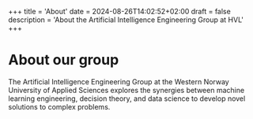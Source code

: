 +++
title = 'About'
date = 2024-08-26T14:02:52+02:00
draft = false
description = 'About the Artificial Intelligence Engineering Group at HVL'
+++

# About our group
The Artificial Intelligence Engineering Group at the Western Norway University of Applied Sciences explores the synergies between machine learning engineering, decision theory, and data science to develop novel solutions to complex problems.